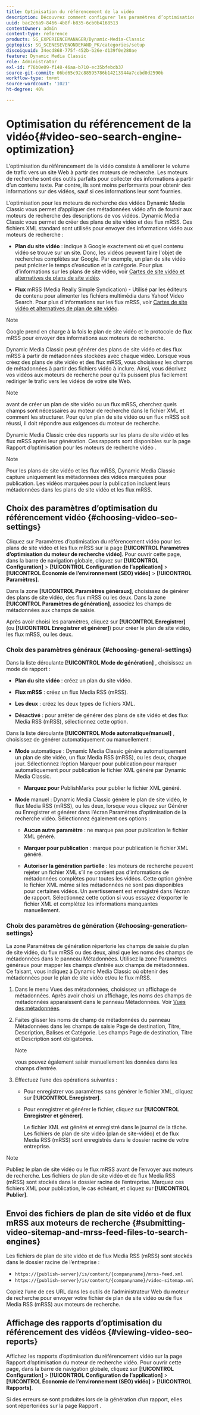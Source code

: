 ```yaml
---
title: Optimisation du référencement de la vidéo
description: Découvrez comment configurer les paramètres d’optimisation du référencement des vidéos.
uuid: bac2c6a9-8466-4b8f-b835-6cb0b4168513
contentOwner: admin
content-type: reference
products: SG_EXPERIENCEMANAGER/Dynamic-Media-Classic
geptopics: SG_SCENESEVENONDEMAND_PK/categories/setup
discoiquuid: 34ecd868-775f-452b-b26e-d139f0e280ae
feature: Dynamic Media Classic
role: Administrator
exl-id: f76b0e09-f148-46aa-b710-ec35bfebcb37
source-git-commit: 06bd65c92c88595786b14213944a7cebd0d2590b
workflow-type: tm+mt
source-wordcount: '1021'
ht-degree: 40%

---
```


# Optimisation du référencement de la vidéo{#video-seo-search-engine-optimization}

L’optimisation du référencement de la vidéo consiste à améliorer le volume de trafic vers un site Web à partir des moteurs de recherche. Les moteurs de recherche sont des outils parfaits pour collecter des informations à partir d’un contenu texte. Par contre, ils sont moins performants pour obtenir des informations sur des vidéos, sauf si ces informations leur sont fournies.

L’optimisation pour les moteurs de recherche des vidéos Dynamic Media Classic vous permet d’appliquer des métadonnées vidéo afin de fournir aux moteurs de recherche des descriptions de vos vidéos. Dynamic Media Classic vous permet de créer des plans de site vidéo et des flux mRSS. Ces fichiers XML standard sont utilisés pour envoyer des informations vidéo aux moteurs de recherche :

* **Plan du site vidéo**  : indique à Google exactement où et quel contenu vidéo se trouve sur un site. Donc, les vidéos peuvent faire l&#39;objet de recherches complètes sur Google. Par exemple, un plan de site vidéo peut préciser le temps d’exécution et la catégorie. Pour plus d’informations sur les plans de site vidéo, voir [Cartes de site vidéo et alternatives de plans de site vidéo](https://developers.google.com/search/docs/advanced/sitemaps/video-sitemaps?visit_id=637558394348624754-567115452&amp;rd=1).

* **Flux**  mRSS (Media Really Simple Syndication) - Utilisé par les éditeurs de contenu pour alimenter les fichiers multimédia dans Yahoo! Video Search. Pour plus d’informations sur les flux mRSS, voir [Cartes de site vidéo et alternatives de plan de site vidéo](https://developers.google.com/search/docs/advanced/sitemaps/video-sitemaps?visit_id=637558394348624754-567115452&amp;rd=1).

>[!NOTE]
>
>Google prend en charge à la fois le plan de site vidéo et le protocole de flux mRSS pour envoyer des informations aux moteurs de recherche.

Dynamic Media Classic peut générer des plans de site vidéo et des flux mRSS à partir de métadonnées stockées avec chaque vidéo. Lorsque vous créez des plans de site vidéo et des flux mRSS, vous choisissez les champs de métadonnées à partir des fichiers vidéo à inclure. Ainsi, vous décrivez vos vidéos aux moteurs de recherche pour qu’ils puissent plus facilement rediriger le trafic vers les vidéos de votre site Web.

>[!NOTE]
>
>avant de créer un plan de site vidéo ou un flux mRSS, cherchez quels champs sont nécessaires au moteur de recherche dans le fichier XML et comment les structurer. Pour qu’un plan de site vidéo ou un flux mRSS soit réussi, il doit répondre aux exigences du moteur de recherche.

Dynamic Media Classic crée des rapports sur les plans de site vidéo et les flux mRSS après leur génération. Ces rapports sont disponibles sur la page Rapport d’optimisation pour les moteurs de recherche vidéo .

>[!NOTE]
>
>Pour les plans de site vidéo et les flux mRSS, Dynamic Media Classic capture uniquement les métadonnées des vidéos marquées pour publication. Les vidéos marquées pour la publication incluent leurs métadonnées dans les plans de site vidéo et les flux mRSS.

## Choix des paramètres d’optimisation du référencement vidéo {#choosing-video-seo-settings}

Cliquez sur Paramètres d’optimisation du référencement vidéo pour les plans de site vidéo et les flux mRSS sur la page **[!UICONTROL Paramètres d’optimisation du moteur de recherche vidéo]**. Pour ouvrir cette page, dans la barre de navigation globale, cliquez sur **[!UICONTROL Configuration]** > **[!UICONTROL Configuration de l’application]** > **[!UICONTROL Économie de l’environnement (SEO) vidéo]** > **[!UICONTROL Paramètres]**.

Dans la zone **[!UICONTROL Paramètres généraux]**, choisissez de générer des plans de site vidéo, des flux mRSS ou les deux. Dans la zone **[!UICONTROL Paramètres de génération]**, associez les champs de métadonnées aux champs de saisie.

Après avoir choisi les paramètres, cliquez sur **[!UICONTROL Enregistrer]** (ou **[!UICONTROL Enregistrer et générer]**) pour créer le plan de site vidéo, les flux mRSS, ou les deux.

### Choix des paramètres généraux {#choosing-general-settings}

Dans la liste déroulante **[!UICONTROL Mode de génération]** , choisissez un mode de rapport :

* **Plan du site vidéo**  : créez un plan du site vidéo.

* **Flux mRSS**  : créez un flux Media RSS (mRSS).

* **Les deux**  : créez les deux types de fichiers XML.

* **Désactivé**  : pour arrêter de générer des plans de site vidéo et des flux Media RSS (mRSS), sélectionnez cette option.

Dans la liste déroulante **[!UICONTROL Mode automatique/manuel]** , choisissez de générer automatiquement ou manuellement :

* **Mode**  automatique : Dynamic Media Classic génère automatiquement un plan de site vidéo, un flux Media RSS (mRSS), ou les deux, chaque jour. Sélectionnez l’option Marquer pour publication pour marquer automatiquement pour publication le fichier XML généré par Dynamic Media Classic.

   * **Marquez pour** PublishMarks pour publier le fichier XML généré.

* **Mode**  manuel : Dynamic Media Classic génère le plan de site vidéo, le flux Media RSS (mRSS), ou les deux, lorsque vous cliquez sur Générer ou Enregistrer et générer dans l’écran Paramètres d’optimisation de la recherche vidéo. Sélectionnez également ces options :

   * **Aucun autre paramètre**  : ne marque pas pour publication le fichier XML généré.

   * **Marquer pour publication**  : marque pour publication le fichier XML généré.

   * **Autoriser la génération partielle**  : les moteurs de recherche peuvent rejeter un fichier XML s’il ne contient pas d’informations de métadonnées complètes pour toutes les vidéos. Cette option génère le fichier XML même si les métadonnées ne sont pas disponibles pour certaines vidéos. Un avertissement est enregistré dans l’écran de rapport. Sélectionnez cette option si vous essayez d’exporter le fichier XML et complétez les informations manquantes manuellement.

### Choix des paramètres de génération {#choosing-generation-settings}

La zone Paramètres de génération répertorie les champs de saisie du plan de site vidéo, du flux mRSS ou des deux, ainsi que les noms des champs de métadonnées dans le panneau Métadonnées. Utilisez la zone Paramètres généraux pour mapper les champs d’entrée aux champs de métadonnées. Ce faisant, vous indiquez à Dynamic Media Classic où obtenir des métadonnées pour le plan de site vidéo et/ou le flux mRSS.

1. Dans le menu Vues des métadonnées, choisissez un affichage de métadonnées. Après avoir choisi un affichage, les noms des champs de métadonnées apparaissent dans le panneau Métadonnées.
Voir [Vues des métadonnées](application-setup.md#metadata_views).
1. Faites glisser les noms de champ de métadonnées du panneau Métadonnées dans les champs de saisie Page de destination, Titre, Description, Balises et Catégorie. Les champs Page de destination, Titre et Description sont obligatoires.

   >[!NOTE]
   >
   >vous pouvez également saisir manuellement les données dans les champs d’entrée.

1. Effectuez l’une des opérations suivantes :

   * Pour enregistrer vos paramètres sans générer le fichier XML, cliquez sur **[!UICONTROL Enregistrer]**.
   * Pour enregistrer et générer le fichier, cliquez sur **[!UICONTROL Enregistrer et générer]**.

      Le fichier XML est généré et enregistré dans le journal de la tâche. Les fichiers de plan de site vidéo (plan de site-vidéo) et de flux Media RSS (mRSS) sont enregistrés dans le dossier racine de votre entreprise.

>[!NOTE]
>
>Publiez le plan de site vidéo ou le flux mRSS avant de l’envoyer aux moteurs de recherche. Les fichiers de plan de site vidéo et de flux Media RSS (mRSS) sont stockés dans le dossier racine de l’entreprise. Marquez ces fichiers XML pour publication, le cas échéant, et cliquez sur **[!UICONTROL Publier]**.

## Envoi des fichiers de plan de site vidéo et de flux mRSS aux moteurs de recherche {#submitting-video-sitemap-and-mrss-feed-files-to-search-engines}

Les fichiers de plan de site vidéo et de flux Media RSS (mRSS) sont stockés dans le dossier racine de l’entreprise :

* `https://{publish-server}/is/content/{companyname}/mrss-feed.xml`
* `https://{publish-server}/is/content/{companyname}/video-sitemap.xml`

Copiez l’une de ces URL dans les outils de l’administrateur Web du moteur de recherche pour envoyer votre fichier de plan de site vidéo ou de flux Media RSS (mRSS) aux moteurs de recherche.

## Affichage des rapports d’optimisation du référencement des vidéos {#viewing-video-seo-reports}

Affichez les rapports d’optimisation du référencement vidéo sur la page Rapport d’optimisation du moteur de recherche vidéo. Pour ouvrir cette page, dans la barre de navigation globale, cliquez sur **[!UICONTROL Configuration]** > **[!UICONTROL Configuration de l’application]** > **[!UICONTROL Économie de l’environnement (SEO) vidéo]** > **[!UICONTROL Rapports]**.

Si des erreurs se sont produites lors de la génération d’un rapport, elles sont répertoriées sur la page Rapport .
